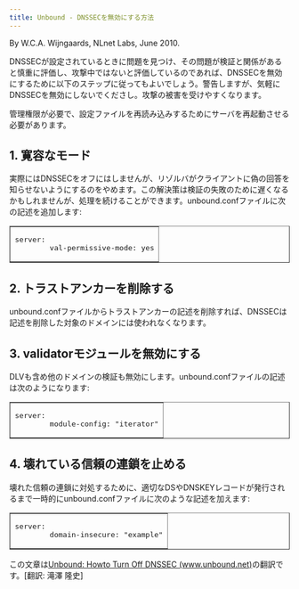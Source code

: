 ```yaml
---
title: Unbound - DNSSECを無効にする方法
---
```

<author>
  By W.C.A. Wijngaards, NLnet Labs, June 2010.
</author>

<p>
DNSSECが設定されているときに問題を見つけ、その問題が検証と関係があると慎重に評価し、攻撃中ではないと評価しているのであれば、DNSSECを無効にするために以下のステップに従ってもよいでしょう。警告しますが、気軽にDNSSECを無効にしないでくださし。攻撃の被害を受けやすくなります。
</p>

<p>
管理権限が必要で、設定ファイルを再読み込みするためにサーバを再起動させる必要があります。
</p>

<h2>1. 寛容なモード</h2>
<p>
実際にはDNSSECをオフにはしませんが、リゾルバがクライアントに偽の回答を知らせないようにするのをやめます。この解決策は検証の失敗のために遅くなるかもしれませんが、処理を続けることができます。unbound.confファイルに次の記述を追加します:
</p>

<table border-collapse="collapsed" border="1"><tbody><tr><td>
<pre>server:
        val-permissive-mode: yes
</pre>
</td></tr></tbody></table>

<h2>2. トラストアンカーを削除する</h2>
<p>
unbound.confファイルからトラストアンカーの記述を削除すれば、DNSSECは記述を削除した対象のドメインには使われなくなります。
</p>

<h2>3. validatorモジュールを無効にする</h2>
<p>
DLVも含め他のドメインの検証も無効にします。unbound.confファイルの記述は次のようになります:
</p>
<table border-collapse="collapsed" border="1"><tbody><tr><td>
<pre>server:
        module-config: "iterator"
</pre>
</td></tr></tbody></table>

<h2>4.  壊れている信頼の連鎖を止める</h2>
<p>
壊れた信頼の連鎖に対処するために、適切なDSやDNSKEYレコードが発行されるまで一時的にunbound.confファイルに次のような記述を加えます:
</p>
<table border-collapse="collapsed" border="1"><tbody><tr><td>
<pre>server:
        domain-insecure: "example"
</pre>
</td></tr></tbody></table>


<p>この文章は<a href="http://www.unbound.net/documentation/howto_turnoff_dnssec.html">Unbound: Howto Turn Off DNSSEC (www.unbound.net)</a>の翻訳です。[翻訳: 滝澤 隆史]</p>
